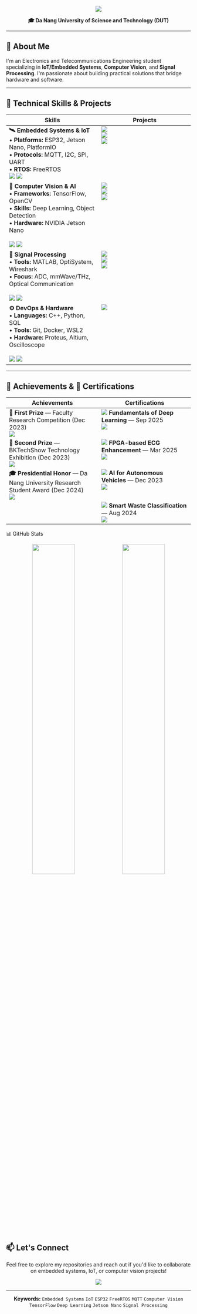 <p align="center">
  <img src="https://readme-typing-svg.herokuapp.com/?font=Righteous&size=35&center=true&vCenter=true&width=600&height=70&duration=4000&lines=Hi+There!+👋;I'm+Ba+Thanh;Electronics+Engineering" />
</p>
<p align="center">
  <b>🎓 Da Nang University of Science and Technology (DUT)</b>
</p>

---

## 🎯 About Me

I'm an Electronics and Telecommunications Engineering student specializing in **IoT/Embedded Systems**, **Computer Vision**, and **Signal Processing**. I'm passionate about building practical solutions that bridge hardware and software.

---
<h2>💼 Technical Skills & Projects</h2>

<table>
  <thead>
    <tr>
      <th width="50%">Skills</th>
      <th width="50%">Projects</th>
    </tr>
  </thead>
  <tbody>
    <!-- IoT / Embedded -->
    <tr>
      <td valign="top">
        <b>🛰️ Embedded Systems & IoT</b><br/>
        • <b>Platforms:</b> ESP32, Jetson Nano, PlatformIO<br/>
        • <b>Protocols:</b> MQTT, I2C, SPI, UART<br/>
        • <b>RTOS:</b> FreeRTOS<br/>
        <img src="https://img.shields.io/badge/ESP32-E7352C?style=flat-square&logo=espressif&logoColor=white"/>
        <img src="https://img.shields.io/badge/PlatformIO-FF6600?style=flat-square&logo=platformio&logoColor=white"/>
      </td>
      <td valign="top">
        <a href="https://github.com/bathanh0309/FreeAqua-RTOS">
          <img src="https://img.shields.io/badge/FreeAqua--RTOS-00C7B7?style=for-the-badge&logo=hackaday&logoColor=white"/><br/>
        </a>
        <a href="https://github.com/bathanh0309/PBL3_Smart_Parking">
          <img src="https://img.shields.io/badge/Smart_Parking-4285F4?style=for-the-badge&logo=googlemaps&logoColor=white"/><br/>
        </a>
        <a href="https://github.com/bathanh0309/IoT-HomeHub">
          <img src="https://img.shields.io/badge/HomeHub-FF6F00?style=for-the-badge&logo=homeassistant&logoColor=white"/>
        </a>
      </td>
    </tr>
    <!-- CV / AI -->
    <tr>
      <td valign="top">
        <b>🧠 Computer Vision & AI</b><br/>
        • <b>Frameworks:</b> TensorFlow, OpenCV<br/>
        • <b>Skills:</b> Deep Learning, Object Detection<br/>
        • <b>Hardware:</b> NVIDIA Jetson Nano<br/><br/>
        <img src="https://img.shields.io/badge/TensorFlow-FF6F00?style=flat-square&logo=tensorflow&logoColor=white"/>
        <img src="https://img.shields.io/badge/OpenCV-5C3EE8?style=flat-square&logo=opencv&logoColor=white"/>
      </td>
      <td valign="top">
        <a href="https://github.com/bathanh0309/DeepLearning">
          <img src="https://img.shields.io/badge/DeepLearning-FF6F00?style=for-the-badge&logo=tensorflow&logoColor=white"/><br/>
        </a>
        <a href="https://github.com/bathanh0309/MachineLearning">
          <img src="https://img.shields.io/badge/MachineLearning-0078D7?style=for-the-badge&logo=scikit-learn&logoColor=white"/><br/>
        </a>
        <a href="https://github.com/bathanh0309/DeepLearning">
          <img src="https://img.shields.io/badge/CIFAR100_3x3_vs_9x9-1f6feb?style=for-the-badge&logo=googlecharts&logoColor=white"/>
        </a>
      </td>
    </tr>
    <!-- Signal -->
    <tr>
      <td valign="top">
        <b>📡 Signal Processing</b><br/>
        • <b>Tools:</b> MATLAB, OptiSystem, Wireshark<br/>
        • <b>Focus:</b> ADC, mmWave/THz, Optical Communication<br/><br/>
        <img src="https://img.shields.io/badge/MATLAB-FF8C00?style=flat-square&logo=mathworks&logoColor=white"/>
        <img src="https://img.shields.io/badge/OptiSystem-005BAC?style=flat-square"/>
      </td>
      <td valign="top">
        <a href="https://github.com/bathanh0309/SimuADC">
          <img src="https://img.shields.io/badge/SimuADC-FF8C00?style=for-the-badge&logo=mathworks&logoColor=white"/><br/>
        </a>
        <a href="https://github.com/bathanh0309/mmWave-THz">
          <img src="https://img.shields.io/badge/mmWave--THz-6A1B9A?style=for-the-badge&logo=probot&logoColor=white"/><br/>
        </a>
        <a href="https://github.com/bathanh0309/Optisystem">
          <img src="https://img.shields.io/badge/OptiSystem-005BAC?style=for-the-badge&logo=photon&logoColor=white"/>
        </a>
      </td>
    </tr>
    <!-- DevOps / HW -->
    <tr>
      <td valign="top">
        <b>⚙️ DevOps & Hardware</b><br/>
        • <b>Languages:</b> C++, Python, SQL<br/>
        • <b>Tools:</b> Git, Docker, WSL2<br/>
        • <b>Hardware:</b> Proteus, Altium, Oscilloscope<br/><br/>
        <img src="https://img.shields.io/badge/Docker-2496ED?style=flat-square&logo=docker&logoColor=white"/>
        <img src="https://img.shields.io/badge/Git-F05032?style=flat-square&logo=git&logoColor=white"/>
      </td>
      <td valign="top">
        <a href="https://github.com/bathanh0309/Amplifier-OTL">
          <img src="https://img.shields.io/badge/Amplifier--OTL-1E5083?style=for-the-badge&logo=circuitverse&logoColor=white"/><br/>
        </a>
      </td>
    </tr>
  </tbody>
</table>

---

<h2>🏅 Achievements & 📜 Certifications</h2>

<table>
  <thead>
    <tr>
      <th width="50%">Achievements</th>
      <th width="50%">Certifications</th>
    </tr>
  </thead>
  <tbody>
    <tr>
      <td valign="top">
        <b>🥇 First Prize</b> — Faculty Research Competition (Dec 2023)<br/>
        <a href="https://drive.google.com/file/d/1iI_mmLu6SrupykpjnciBaJUs4rW604Rp/view">
          <img src="https://img.shields.io/badge/Certificate-FFD700?style=for-the-badge&logo=googledrive&logoColor=white"/>
        </a>
      </td>
      <td valign="top">
        <img src="https://img.shields.io/badge/NVIDIA-76B900?style=flat-square&logo=nvidia&logoColor=white"/> <b>Fundamentals of Deep Learning</b> — Sep 2025<br/>
        <a href="https://drive.google.com/file/d/1IS7MKVRLEAUrxG3UAmzJelLf3vWU4Bb1/view">
          <img src="https://img.shields.io/badge/View-76B900?style=for-the-badge&logo=googledrive&logoColor=white"/>
        </a>
      </td>
    </tr>
    <tr>
      <td valign="top">
        <b>🥈 Second Prize</b> — BKTechShow Technology Exhibition (Dec 2023)<br/>
        <a href="https://drive.google.com/file/d/1Nn8-F5u36uuBbKG1-ddfdwV_-vlJIkSc/view">
          <img src="https://img.shields.io/badge/Certificate-C0C0C0?style=for-the-badge&logo=googledrive&logoColor=white"/>
        </a>
      </td>
      <td valign="top">
        <img src="https://img.shields.io/badge/DSAC-FF6B6B?style=flat-square&logo=circuit&logoColor=white"/> <b>FPGA-based ECG Enhancement</b> — Mar 2025<br/>
        <a href="https://drive.google.com/file/d/1GZvRcehhXUOCUiw5jLp3gS9lZ-kPk8T2/view">
          <img src="https://img.shields.io/badge/View-FF6B6B?style=for-the-badge&logo=googledrive&logoColor=white"/>
        </a>
      </td>
    </tr>
    <tr>
      <td valign="top">
        <b>🎓 Presidential Honor</b> — Da Nang University Research Student Award (Dec 2024)<br/>
        <a href="https://drive.google.com/file/d/1tr2x93TwjTtUAfHl8ggOcIgXE5LCZisv/view">
          <img src="https://img.shields.io/badge/Certificate-4285F4?style=for-the-badge&logo=googledrive&logoColor=white"/>
        </a>
      </td>
      <td valign="top">
        <img src="https://img.shields.io/badge/Research-0A84FF?style=flat-square&logo=academia&logoColor=white"/> <b>AI for Autonomous Vehicles</b> — Dec 2023<br/>
        <a href="https://drive.google.com/file/d/1NluBnhDf06USY6wm1r2R16zXldbwUppn/view">
          <img src="https://img.shields.io/badge/View-0A84FF?style=for-the-badge&logo=googledrive&logoColor=white"/>
        </a>
      </td>
    </tr>
    <tr>
      <td valign="top">
        <!-- trống để cân hàng cuối -->
        &nbsp;
      </td>
      <td valign="top">
        <img src="https://img.shields.io/badge/Startup-4CAF50?style=flat-square&logo=rocket&logoColor=white"/> <b>Smart Waste Classification</b> — Aug 2024<br/>
        <a href="https://drive.google.com/file/d/16xMIXrvLCCrfZcEmQYMUcUV3Awe2gYDk/view">
          <img src="https://img.shields.io/badge/View-4CAF50?style=for-the-badge&logo=googledrive&logoColor=white"/>
        </a>
      </td>
    </tr>

  </tbody>
</table>



📊 GitHub Stats
<p align="center">
  <img width="48%" src="https://github-readme-stats.vercel.app/api?username=bathanh0309&show_icons=true&theme=tokyonight&hide_border=true" />
  <img width="48%" src="https://github-readme-streak-stats.herokuapp.com/?user=bathanh0309&theme=tokyonight&hide_border=true" />
</p>



## 📫 Let's Connect

<p align="center">
  Feel free to explore my repositories and reach out if you'd like to collaborate on embedded systems, IoT, or computer vision projects!
</p>

<p align="center">
  <img src="https://komarev.com/ghpvc/?username=bathanh0309&color=blueviolet&style=flat-square&label=Profile+Views" />
</p>

---

<p align="center">
  <b>Keywords:</b> <code>Embedded Systems</code> <code>IoT</code> <code>ESP32</code> <code>FreeRTOS</code> <code>MQTT</code> <code>Computer Vision</code> <code>TensorFlow</code> <code>Deep Learning</code> <code>Jetson Nano</code> <code>Signal Processing</code>
</p>
